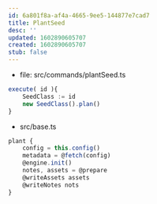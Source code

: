 ```yaml
---
id: 6a801f8a-af4a-4665-9ee5-144877e7cad7
title: PlantSeed
desc: ''
updated: 1602890605707
created: 1602890605707
stub: false
---
```

- file: src/commands/plantSeed.ts

```ts
execute( id ){
    SeedClass := id
    new SeedClass().plan()
}
```

- src/base.ts

```ts
plant {
    config = this.config()
    metadata = @fetch(config)
    @engine.init()
    notes, assets = @prepare
    @writeAssets assets
    @writeNotes nots
}
```


